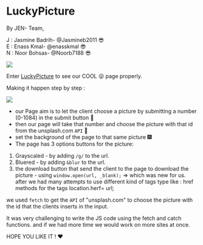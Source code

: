 # LuckyPicture

 By JEN- Team,

  J : Jasmine Badrih- @Jasmineb2011 :sunglasses:  
  E : Enass Kmal- @enasskmal :sunglasses:  
  N : Noor Bohsas- @Noorb7188 :sunglasses:  

![](https://upload.wikimedia.org/wikipedia/en/thumb/9/95/Powerpuff_girls_characters.jpg/270px-Powerpuff_girls_characters.jpg)

Enter [LuckyPicture](https://lotus-1.github.io/LuckyPicture/) to see our COOL :stuck_out_tongue_winking_eye: page properly.

 Making it happen step by step :

 ![](https://i.ibb.co/C7JGHTY/Whats-App-Image-2019-03-27-at-13-49-52.jpg)

* our Page aim is to let the client choose a picture by submitting a number (0-1084) in the submit button :crystal_ball:
* then our page will take that number and choose the picture with that id from the unsplash.com `API` :floppy_disk:
* set the background of the page to that same picture :fireworks:
* The page has 3 options buttons for the picture:  
 1. Grayscaled - by adding `/g/` to the url.
 2. Bluered  - by adding `&blur` to the url.
 3. the download button that send the client to the page to download the picture - using `window.open(url, _blank);` => which was new for us.
 after we had many attempts to use different kind of tags type like :
                href methods for the tags
                location.herf= url;

  we used `fetch` to get the `API` of "unsplash.com" to choose the picture with the id that the clients inserts in the input.

 It was very challenging to write the JS code using the fetch and catch functions.
 and if we had more time we would work on more sites at once.

 HOPE YOU LIKE IT ! :heart:
